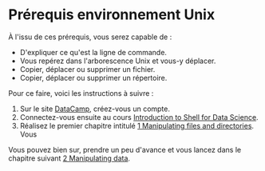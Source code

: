 # Prérequis environnement Unix

À l'issu de ces prérequis, vous serez capable de :

- D'expliquer ce qu'est la ligne de commande.
- Vous repérez dans l'arborescence Unix et vous-y déplacer.
- Copier, déplacer ou supprimer un fichier.
- Copier, déplacer ou supprimer un répertoire.

Pour ce faire, voici les instructions à suivre :

1. Sur le site [DataCamp](https://www.datacamp.com/), créez-vous un compte.
2. Connectez-vous ensuite au cours [Introduction to Shell for Data Science](https://www.datacamp.com/courses/introduction-to-shell-for-data-science).
3. Réalisez le premier chapitre intitulé [1 Manipulating files and directories](https://campus.datacamp.com/courses/introduction-to-shell-for-data-science/manipulating-files-and-directories?ex=1). Vous

Vous pouvez bien sur, prendre un peu d'avance et vous lancez dans le chapitre suivant [2 Manipulating data](https://campus.datacamp.com/courses/introduction-to-shell-for-data-science/manipulating-data?ex=1).
